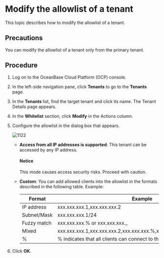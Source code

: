 # Modify the allowlist of a tenant

This topic describes how to modify the allowlist of a tenant.

## Precautions

You can modify the allowlist of a tenant only from the primary tenant.

## Procedure

1. Log on to the OceanBase Cloud Platform (OCP) console.

2. In the left-side navigation pane, click **Tenants** to go to the **Tenants** page.

3. In the **Tenants** list, find the target tenant and click its name. The Tenant Details page appears.

4. In the **Whitelist** section, click **Modify** in the Actions column.

5. Configure the allowlist in the dialog box that appears.

   ![1122](https://obbusiness-private.oss-cn-shanghai.aliyuncs.com/doc/img/ocp/420/420-en/%E4%BF%AE%E6%94%B9%E7%99%BD%E5%90%8D%E5%8D%95.png)

   * **Access from all IP addresses is supported**: This tenant can be accessed by any IP address.

      <main id="notice" type='notice'>
      <h4>Notice</h4>
      <p>This mode causes access security risks. Proceed with caution. </p>
      </main>

   * **Custom**: You can add allowed clients into the allowlist in the formats described in the following table. Example:

      | Format | Example |
      |--------|-------|
      | IP address | xxx.xxx.xxx.1,xxx.xxx.xxx.2 |
      | Subnet/Mask | xxx.xxx.xxx.1/24 |
      | Fuzzy match | xxx.xxx.xxx.% or xxx.xxx.xxx._ |
      | Mixed | xxx.xxx.xxx.1,xxx.xxx.xxx.2,xxx.xxx.xxx.%,xxx.xxx.xxx._,xxx.xxx.xxx.1/24 |
      | % | % indicates that all clients can connect to this tenant. |

6. Click **OK**.
